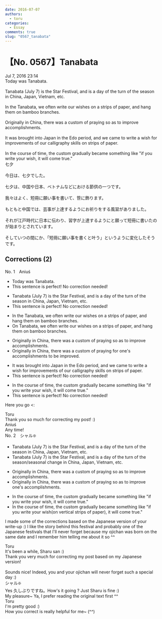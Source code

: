```yaml
---
date: 2016-07-07
authors:
  - toru
categories:
  - Essay
comments: true
slug: "0567_tanabata"
---
```


# 【No. 0567】Tanabata
<div class="date">Jul 7, 2016 23:14</div>
<div id="post"><div id="body_show_ori">
Today was Tanabata.<br/><br/>Tanabata (July 7) is the Star Festival, and is a day of the turn of the season in China, Japan, Vietnam, etc.<br/><br/>In the Tanabata, we often write our wishes on a strips of paper, and hang them on bamboo branches.<br/><br/>Originally in China, there was a custom of praying so as to improve accomplishments.<br/><br/>It was brought into Japan in the Edo period, and we came to write a wish for improvements of our calligraphy skills on strips of paper.<br/><br/>In the course of time, the custom gradually became something like "if you write your wish, it will come true."
</div></div>

<!-- more -->

<div id="post_ja"><div id="body_show_mo">
七夕<br/><br/>今日は、七夕でした。<br/><br/>七夕は、中国や日本、ベトナムなどにおける節供の一つです。<br/><br/>我々はよく、短冊に願い事を書いて、笹に飾ります。<br/><br/>もともと中国では、芸事が上達するようにお祈りをする風習がありました。<br/><br/>それが江戸時代に日本に伝わり、習字が上達するようにと願って短冊に書いたのが始まりとされています。<br/><br/>そしていつの間にか、「短冊に願い事を書くと叶う」というように変化したそうです。
</div></div>

## Corrections (2)
<div id="block"><div class="first_name"> No. 1　<span class="just_name">Aniuś</span></div><div id="block2">
<ul class="correction_field">
<li class="incorrect">Today was Tanabata.</li>
<li class="corrected perfect">This sentence is perfect! No correction needed!</li>
</ul>
<ul class="correction_field">
<li class="incorrect">Tanabata (July 7) is the Star Festival, and is a day of the turn of the season in China, Japan, Vietnam, etc.</li>
<li class="corrected perfect">This sentence is perfect! No correction needed!</li>
</ul>
<ul class="correction_field">
<li class="incorrect">In the Tanabata, we often write our wishes on a strips of paper, and hang them on bamboo branches.</li>
<li class="corrected correct">
<span class="f_blue">On</span> Tanabata, we often write our wishes on <span class="sline"><span class="f_blue">a</span></span> strips of paper, and hang them on bamboo branches.
</li>
</ul>
<ul class="correction_field">
<li class="incorrect">Originally in China, there was a custom of praying so as to improve accomplishments.</li>
<li class="corrected correct">
Originally in China, there was a custom of praying <span class="f_blue">for one's accomplishments to be improved</span>.
</li>
</ul>
<ul class="correction_field">
<li class="incorrect">It was brought into Japan in the Edo period, and we came to write a wish for improvements of our calligraphy skills on strips of paper.</li>
<li class="corrected perfect">This sentence is perfect! No correction needed!</li>
</ul>
<ul class="correction_field">
<li class="incorrect">In the course of time, the custom gradually became something like "if you write your wish, it will come true."</li>
<li class="corrected perfect">This sentence is perfect! No correction needed!</li>
</ul>
<p class="comment_small">
 Here you go &lt;:
</p>

</div><div class="name"><span class="just_name">Toru</span><br>
Thank you so much for correcting my post! :)
</div>
<div class="name"><span class="just_name">Aniuś</span><br>
Any time!
</div>
</div>
<div id="block"><div class="first_name"> No. 2　<span class="just_name">シャル❇️</span></div><div id="block2">
<ul class="correction_field">
<li class="incorrect">Tanabata (July 7) is the Star Festival, and is a day of the turn of the season in China, Japan, Vietnam, etc.</li>
<li class="corrected correct">
Tanabata (July 7) is the Star Festival, and is a day of the turn of the season/<span class="f_blue">seasonal change</span> in China, Japan, Vietnam, etc.
</li>
</ul>
<ul class="correction_field">
<li class="incorrect">Originally in China, there was a custom of praying so as to improve accomplishments.</li>
<li class="corrected correct">
Originally in China, there was a custom of praying so as to improve one's accomplishments.
</li>
</ul>
<ul class="correction_field">
<li class="incorrect">In the course of time, the custom gradually became something like "if you write your wish, it will come true."</li>
<li class="corrected correct">
In the course of time, the custom gradually became something like "if you write your wish(on vertical strips of paper), it will come true."
</li>
</ul>
<p class="comment_small">
 I made some of the corrections based on the Japanese version of your write-up :) I like the story behind this festival and probably one of the Japanese festivals that I'll never forget because my ojichan was born on the same date and I remember him telling me about it so ^^
</p>

</div><div class="name"><span class="just_name">Toru</span><br>
It's been a while, Sharu san :)<br/>Thank you very much for correcting my post based on my Japanese version!<br/><br/>Sounds nice! Indeed, you and your ojichan will never forget such a special day :)
</div>
<div class="name"><span class="just_name">シャル❇️</span><br>
Yes 久しぶりですね。How's it going ? Just Sharu is fine :)<br/>My pleasure~ Ya, I prefer reading the original text first ^^
</div>
<div class="name"><span class="just_name">Toru</span><br>
I'm pretty good :)<br/>How you correct is really helpful for me~ (^^)
</div>
</div>
